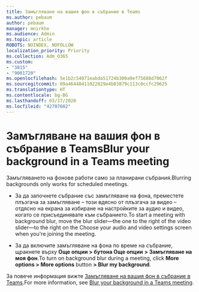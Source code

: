 ```yaml
---
title: Замъгляване на вашия фон в събрание в Teams
ms.author: pebaum
author: pebaum
manager: mnirkhe
ms.audience: Admin
ms.topic: article
ROBOTS: NOINDEX, NOFOLLOW
localization_priority: Priority
ms.collection: Adm_O365
ms.custom:
- "3815"
- "9001720"
ms.openlocfilehash: 5e1b2c54071eabda51724b300a9ef75888d7062f
ms.sourcegitcommit: 09a46448411022829e4b83879c113c0ccfc29625
ms.translationtype: HT
ms.contentlocale: bg-BG
ms.lasthandoff: 03/17/2020
ms.locfileid: "42707602"
---
```

# <a name="blur-your-background-in-a-teams-meeting"></a><span data-ttu-id="f4b35-102">Замъгляване на вашия фон в събрание в Teams</span><span class="sxs-lookup"><span data-stu-id="f4b35-102">Blur your background in a Teams meeting</span></span>

<span data-ttu-id="f4b35-103">Замъгляването на фонове работи само за планирани събрания.</span><span class="sxs-lookup"><span data-stu-id="f4b35-103">Blurring backgrounds only works for scheduled meetings.</span></span>

- <span data-ttu-id="f4b35-104">За да започнете събрание със замъгляване на фона, преместете плъзгача за замъгляване – този вдясно от плъзгача за видео – отдясно на екрана за избиране на настройките за аудио и видео, когато се присъединявате към събранието.</span><span class="sxs-lookup"><span data-stu-id="f4b35-104">To start a meeting with background blur, move the blur slider—the one to the right of the video slider—to the right on the Choose your audio and video settings screen when you're joining the meeting.</span></span>

- <span data-ttu-id="f4b35-105">За да включите замъгляване на фона по време на събрание, щракнете върху **Още опции > бутона Още опции** **> Замъгляване на моя фон**.</span><span class="sxs-lookup"><span data-stu-id="f4b35-105">To turn on background blur during a meeting, click **More options > More options** button **> Blur my background**.</span></span>

<span data-ttu-id="f4b35-106">За повече информация вижте [Замъгляване на вашия фон в събрание в Teams](https://support.office.com/article/Blur-your-background-in-a-Teams-meeting-f77a2381-443a-499d-825e-509a140f4780).</span><span class="sxs-lookup"><span data-stu-id="f4b35-106">For more information, see [Blur your background in a Teams meeting](https://support.office.com/article/Blur-your-background-in-a-Teams-meeting-f77a2381-443a-499d-825e-509a140f4780).</span></span>